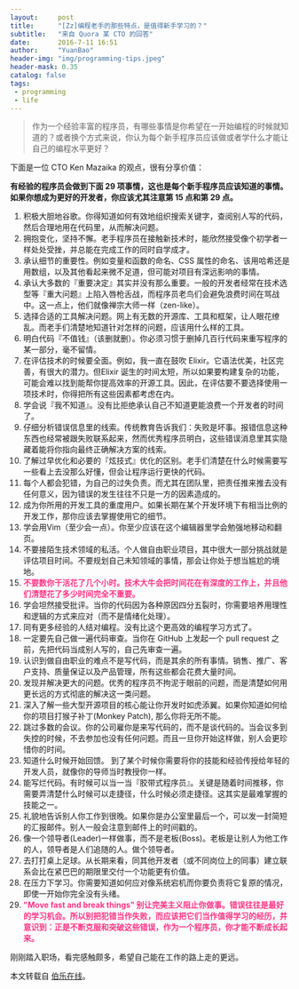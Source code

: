 ```yaml
---
layout:     post
title:      "[Zz]编程老手的那些特点，是值得新手学习的？"
subtitle:   "来自 Quora 某 CTO 的回答"
date:       2016-7-11 16:51
author:     "YuanBao"
header-img: "img/programming-tips.jpeg"
header-mask: 0.35
catalog: false
tags:
 - programming
 - life
---
```


>作为一个经验丰富的程序员，有哪些事情是你希望在一开始编程的时候就知道的？或者换个方式来说，你认为每个新手程序员应该做或者学什么才能让自己的编程水平更好？

下面是一位 CTO Ken Mazaika 的观点，很有分享价值：

**有经验的程序员会做到下面 29 项事情，这也是每个新手程序员应该知道的事情。如果你想成为更好的开发者，你应该尤其注意第 15 点和第 29 点。**

1. 积极大胆地谷歌。你得知道如何有效地组织搜索关键字，查阅别人写的代码，然后合理地用在代码里，从而解决问题。
2. 拥抱变化，坚持不懈。老手程序员在接触新技术时，能欣然接受像个初学者一样处处受挫，并总能在完成工作的同时自学成才。
3. 承认细节的重要性。例如变量和函数的命名、CSS 属性的命名、该用哈希还是用数组，以及其他看起来微不足道，但可能对项目有深远影响的事情。
4. 承认大多数的『重要决定』其实并没有那么重要。一般的开发者经常在技术选型等『重大问题』上陷入唇枪舌战，而程序员老鸟们会避免浪费时间在骂战中。这一点上，他们就像禅宗大师一样（zen-like）。
5. 选择合适的工具解决问题。网上有无数的开源库、工具和框架，让人眼花缭乱。而老手们清楚地知道针对怎样的问题，应该用什么样的工具。
6. 明白代码『不值钱』（该删就删）。你必须习惯于删掉几百行代码来重写程序的某一部分，毫不留情。
7. 在评估技术的时候要全面。例如，我一直在鼓吹 Elixir。它语法优美，社区完善，有很大的潜力。但Elixir 诞生的时间太短，所以如果要构建复杂的功能，可能会难以找到能帮你提高效率的开源工具。因此，在评估要不要选择使用一项技术时，你得把所有这些因素都考虑在内。
8. 学会说『我不知道』。没有比拒绝承认自己不知道更能浪费一个开发者的时间了。
9. 仔细分析错误信息里的线索。传统教育告诉我们：失败是坏事。报错信息这种东西也经常被跟失败联系起来，然而优秀程序员明白，这些错误消息里其实隐藏着能将你指向最终正确解决方案的线索。
10. 了解过早优化和必要的『炫技式』优化的区别。老手们清楚在什么时候需要写一些看上去没那么好懂，但会让程序运行更快的代码。
11. 每个人都会犯错，为自己的过失负责。而尤其在团队里，把责任推来推去没有任何意义，因为错误的发生往往不只是一方的因素造成的。
12. 成为你所用的开发工具的重度用户。如果长期在某个开发环境下有相当比例的开发工作，那你应该去掌握使用它的细节。
13. 学会用Vim（至少会一点）。你至少应该在这个编辑器里学会勉强地移动和翻页。
14. 不要接陌生技术领域的私活。个人做自由职业项目，其中很大一部分挑战就是评估项目时间。不要规划自己未知领域的事情，那会让你处于想当尴尬的境地。
15. **<font color="#ff3385">不要数你干活花了几个小时。技术大牛会把时间花在有深度的工作上，并且他们清楚花了多少时间完全不重要。</font>**
16. 学会坦然接受批评。当你的代码因为各种原因四分五裂时，你需要培养用理性和逻辑的方式来应对（而不是情绪化处理）。
17. 同有更多经验的人结对编程。没有比这个更高效的编程学习方式了。
18. 一定要先自己做一遍代码审查。当你在 GitHub 上发起一个 pull request 之前，先把代码当成别人写的，自己先审查一遍。
19. 认识到做自由职业的难点不是写代码，而是其余的所有事情。销售、推广、客户支持、质量保证以及产品管理，所有这些都会花费大量时间。
20. 发现并解决更大的问题。优秀的程序员不拘泥于眼前的问题，而是清楚如何用更长远的方式彻底的解决这一类问题。
21. 深入了解一些大型开源项目的核心能让你开发时如虎添翼。如果你知道如何给你的项目打猴子补丁(Monkey Patch), 那么你将无所不能。
22. 跳过多数的会议。你的公司雇你是来写代码的，而不是谈代码的。当会议多到失控的时候，不去参加也没有任何问题。而且一旦你开始这样做，别人会更珍惜你的时间。
23. 知道什么时候开始回馈。 到了某个时候你需要将你的技能和经验传授给年轻的开发人员，就像你的导师当时教授你一样。
24. 能写烂代码。有时候可以当一当『胶带式程序员』。关键是随着时间推移，你需要弄清楚什么时候可以走捷径，什么时候必须走捷径。这其实是最难掌握的技能之一。
25. 礼貌地告诉别人你工作到很晚。如果你是办公室里最后一个，可以发一封简短的汇报邮件。别人一般会注意到邮件上的时间戳的。
26. 像一个领导者(Leader)一样做事，而不是老板(Boss)。老板是让别人为他工作的人，领导者是人们追随的人。做个领导者。
27. 去打打桌上足球。从长期来看，同其他开发者（或不同岗位上的同事）建立联系会比在紧巴巴的期限里交付一个功能更有价值。
28. 在压力下学习。你需要知道如何应对像系统宕机而你要负责将它复原的情况，即使一开始你完全没有头绪。
29. **<font color="#ff3385">"Move fast and break things" 别让完美主义阻止你做事。错误往往是最好的学习机会。所以别把犯错当作失败，而应该把它们当作值得学习的经历，并意识到：正是不断克服和突破这些错误，作为一个程序员，你才能不断成长起来。</font>**

刚刚踏入职场，看完感触颇多，希望自己能在工作的路上走的更远。

本文转载自 [伯乐在线](http://blog.jobbole.com/103427/)。




